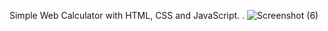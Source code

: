 Simple Web Calculator with HTML, CSS and JavaScript.
.
![Screenshot (6)](https://github.com/mnihal-13/Front-End-Sample-Projects/assets/142379456/0dcb5eb8-f9bc-4dbb-a940-8cdc7cc778a3)
